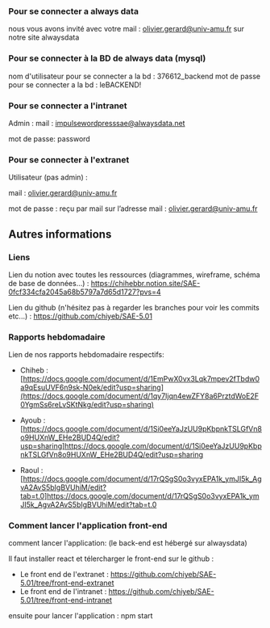 ### Pour se connecter a always data

nous vous avons invité avec votre mail : olivier.gerard@univ-amu.fr
sur notre site alwaysdata

### Pour se connecter à la BD de always data (mysql)

nom d'utilisateur pour se connecter a la bd : 376612_backend
mot de passe pour se connecter a la bd : leBACKEND!


### Pour se connecter a l'intranet 
Admin : 
mail : impulsewordpresssae@alwaysdata.net

mot de passe: password

### Pour se connecter à l'extranet
Utilisateur (pas admin) :

mail : olivier.gerard@univ-amu.fr

mot de passe : reçu par mail sur l’adresse mail : olivier.gerard@univ-amu.fr

## Autres informations 

### Liens 
Lien du notion avec toutes les ressources (diagrammes, wireframe, schéma de base de données...) : https://chihebbr.notion.site/SAE-0fcf334cfa2045a68b5797a7d65d1727?pvs=4

Lien du github (n'hésitez pas à regarder les branches pour voir les commits etc...) : https://github.com/chiyeb/SAE-5.01

### Rapports hebdomadaire

Lien de nos rapports hebdomadaire respectifs: 

- Chiheb : [https://docs.google.com/document/d/1EmPwX0vx3Lqk7mpev2fTbdw0a9qEsuUVF6n9sk-N0ek/edit?usp=sharing](https://docs.google.com/document/d/1qy7Ijqn4ewZFY8a6PrztdWoE2F0YgmSs6reLvSKtNkg/edit?usp=sharing)

- Ayoub : [https://docs.google.com/document/d/1Si0eeYaJzUU9pKbpnkTSLGfVn8o9HUXnW_EHe2BUD4Q/edit?usp=sharing]https://docs.google.com/document/d/1Si0eeYaJzUU9pKbpnkTSLGfVn8o9HUXnW_EHe2BUD4Q/edit?usp=sharing

- Raoul : [https://docs.google.com/document/d/17rQSgS0o3vyxEPA1k_ymJI5k_AgvA2AvS5bIgBVUhiM/edit?tab=t.0]https://docs.google.com/document/d/17rQSgS0o3vyxEPA1k_ymJI5k_AgvA2AvS5bIgBVUhiM/edit?tab=t.0

### Comment lancer l'application front-end

comment lancer l'application:
(le back-end est hébergé sur alwaysdata)

Il faut installer react et télercharger le front-end sur le github : 

- Le front end de l'extranet : https://github.com/chiyeb/SAE-5.01/tree/front-end-extranet
- Le front end de l'intranet : https://github.com/chiyeb/SAE-5.01/tree/front-end-intranet

ensuite pour lancer l'application : npm start
